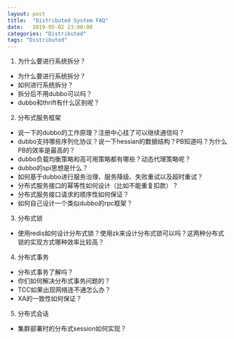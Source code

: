 ```yaml
---
layout: post
title:  "Distributed System FAQ"
date:   2019-05-02 23:00:00
categories: "Distributed"
tags: "Distributed"
---
```

1. 为什么要进行系统拆分？
  + 为什么要进行系统拆分？
  + 如何进行系统拆分？
  + 拆分后不用dubbo可以吗？
  + dubbo和thrift有什么区别呢？
2. 分布式服务框架
  + 说一下的dubbo的工作原理？注册中心挂了可以继续通信吗？
  + dubbo支持哪些序列化协议？说一下hessian的数据结构？PB知道吗？为什么PB的效率是最高的？
  + dubbo负载均衡策略和高可用策略都有哪些？动态代理策略呢？
  + dubbo的spi思想是什么？
  + 如何基于dubbo进行服务治理、服务降级、失败重试以及超时重试？
  + 分布式服务接口的幂等性如何设计（比如不能重复扣款）？
  + 分布式服务接口请求的顺序性如何保证？
  + 如何自己设计一个类似dubbo的rpc框架？
3. 分布式锁
  + 使用redis如何设计分布式锁？使用zk来设计分布式锁可以吗？这两种分布式锁的实现方式哪种效率比较高？
4. 分布式事务
  + 分布式事务了解吗？
  + 你们如何解决分布式事务问题的？
  + TCC如果出现网络连不通怎么办？
  + XA的一致性如何保证？
5. 分布式会话
  + 集群部署时的分布式session如何实现？
